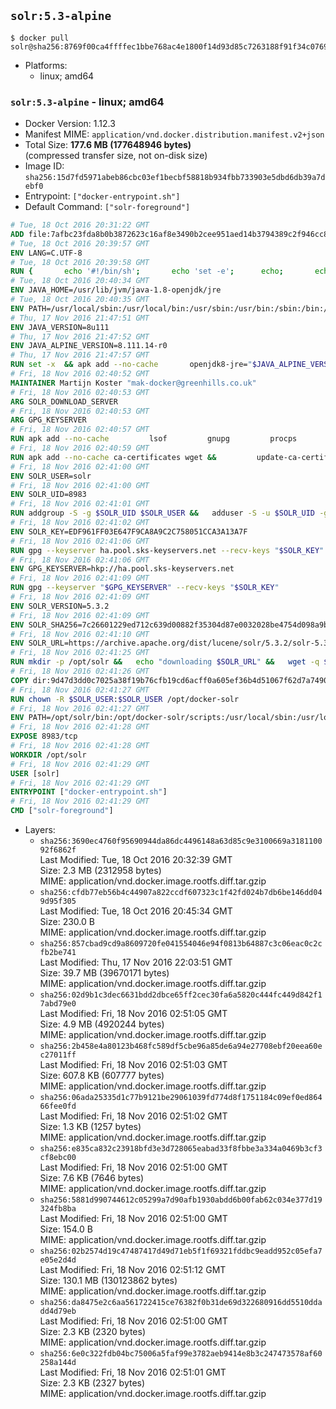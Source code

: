 ## `solr:5.3-alpine`

```console
$ docker pull solr@sha256:8769f00ca4ffffec1bbe768ac4e1800f14d93d85c7263188f91f34c076957bf1
```

-	Platforms:
	-	linux; amd64

### `solr:5.3-alpine` - linux; amd64

-	Docker Version: 1.12.3
-	Manifest MIME: `application/vnd.docker.distribution.manifest.v2+json`
-	Total Size: **177.6 MB (177648946 bytes)**  
	(compressed transfer size, not on-disk size)
-	Image ID: `sha256:15d7fd5971abeb86cbc03ef1becbf58818b934fbb733903e5dbd6db39a7debf0`
-	Entrypoint: `["docker-entrypoint.sh"]`
-	Default Command: `["solr-foreground"]`

```dockerfile
# Tue, 18 Oct 2016 20:31:22 GMT
ADD file:7afbc23fda8b0b3872623c16af8e3490b2cee951aed14b3794389c2f946cc8c7 in / 
# Tue, 18 Oct 2016 20:39:57 GMT
ENV LANG=C.UTF-8
# Tue, 18 Oct 2016 20:39:58 GMT
RUN { 		echo '#!/bin/sh'; 		echo 'set -e'; 		echo; 		echo 'dirname "$(dirname "$(readlink -f "$(which javac || which java)")")"'; 	} > /usr/local/bin/docker-java-home 	&& chmod +x /usr/local/bin/docker-java-home
# Tue, 18 Oct 2016 20:40:34 GMT
ENV JAVA_HOME=/usr/lib/jvm/java-1.8-openjdk/jre
# Tue, 18 Oct 2016 20:40:35 GMT
ENV PATH=/usr/local/sbin:/usr/local/bin:/usr/sbin:/usr/bin:/sbin:/bin:/usr/lib/jvm/java-1.8-openjdk/jre/bin:/usr/lib/jvm/java-1.8-openjdk/bin
# Thu, 17 Nov 2016 21:47:51 GMT
ENV JAVA_VERSION=8u111
# Thu, 17 Nov 2016 21:47:52 GMT
ENV JAVA_ALPINE_VERSION=8.111.14-r0
# Thu, 17 Nov 2016 21:47:57 GMT
RUN set -x 	&& apk add --no-cache 		openjdk8-jre="$JAVA_ALPINE_VERSION" 	&& [ "$JAVA_HOME" = "$(docker-java-home)" ]
# Fri, 18 Nov 2016 02:40:52 GMT
MAINTAINER Martijn Koster "mak-docker@greenhills.co.uk"
# Fri, 18 Nov 2016 02:40:53 GMT
ARG SOLR_DOWNLOAD_SERVER
# Fri, 18 Nov 2016 02:40:53 GMT
ARG GPG_KEYSERVER
# Fri, 18 Nov 2016 02:40:57 GMT
RUN apk add --no-cache         lsof         gnupg         procps         tar         bash
# Fri, 18 Nov 2016 02:40:59 GMT
RUN apk add --no-cache ca-certificates wget &&         update-ca-certificates
# Fri, 18 Nov 2016 02:41:00 GMT
ENV SOLR_USER=solr
# Fri, 18 Nov 2016 02:41:00 GMT
ENV SOLR_UID=8983
# Fri, 18 Nov 2016 02:41:01 GMT
RUN addgroup -S -g $SOLR_UID $SOLR_USER &&   adduser -S -u $SOLR_UID -g $SOLR_USER $SOLR_USER
# Fri, 18 Nov 2016 02:41:02 GMT
ENV SOLR_KEY=EDF961FF03E647F9CA8A9C2C758051CCA3A13A7F
# Fri, 18 Nov 2016 02:41:06 GMT
RUN gpg --keyserver ha.pool.sks-keyservers.net --recv-keys "$SOLR_KEY"
# Fri, 18 Nov 2016 02:41:06 GMT
ENV GPG_KEYSERVER=hkp://ha.pool.sks-keyservers.net
# Fri, 18 Nov 2016 02:41:09 GMT
RUN gpg --keyserver "$GPG_KEYSERVER" --recv-keys "$SOLR_KEY"
# Fri, 18 Nov 2016 02:41:09 GMT
ENV SOLR_VERSION=5.3.2
# Fri, 18 Nov 2016 02:41:09 GMT
ENV SOLR_SHA256=7c26601229ed712c639d00882f35304d87e0032028be4754d098a9b694877f48
# Fri, 18 Nov 2016 02:41:10 GMT
ENV SOLR_URL=https://archive.apache.org/dist/lucene/solr/5.3.2/solr-5.3.2.tgz
# Fri, 18 Nov 2016 02:41:25 GMT
RUN mkdir -p /opt/solr &&   echo "downloading $SOLR_URL" &&   wget -q $SOLR_URL -O /opt/solr.tgz &&   echo "downloading $SOLR_URL.asc" &&   wget -q $SOLR_URL.asc -O /opt/solr.tgz.asc &&   echo "$SOLR_SHA256 */opt/solr.tgz" | sha256sum -c - &&   (>&2 ls -l /opt/solr.tgz /opt/solr.tgz.asc) &&   gpg --batch --verify /opt/solr.tgz.asc /opt/solr.tgz &&   tar -C /opt/solr --extract --file /opt/solr.tgz --strip-components=1 &&   rm /opt/solr.tgz* &&   rm -Rf /opt/solr/docs/ &&   mkdir -p /opt/solr/server/solr/lib /opt/solr/server/solr/mycores &&   sed -i -e 's/#SOLR_PORT=8983/SOLR_PORT=8983/' /opt/solr/bin/solr.in.sh &&   sed -i -e '/-Dsolr.clustering.enabled=true/ a SOLR_OPTS="$SOLR_OPTS -Dsun.net.inetaddr.ttl=60 -Dsun.net.inetaddr.negative.ttl=60"' /opt/solr/bin/solr.in.sh &&   chown -R $SOLR_USER:$SOLR_USER /opt/solr &&   mkdir /docker-entrypoint-initdb.d /opt/docker-solr/
# Fri, 18 Nov 2016 02:41:26 GMT
COPY dir:9d47d3dd0c7025a38f19b76cfb19cd6acff0a605ef36b4d51067f62d7a74908a in /opt/docker-solr/scripts 
# Fri, 18 Nov 2016 02:41:27 GMT
RUN chown -R $SOLR_USER:$SOLR_USER /opt/docker-solr
# Fri, 18 Nov 2016 02:41:27 GMT
ENV PATH=/opt/solr/bin:/opt/docker-solr/scripts:/usr/local/sbin:/usr/local/bin:/usr/sbin:/usr/bin:/sbin:/bin:/usr/lib/jvm/java-1.8-openjdk/jre/bin:/usr/lib/jvm/java-1.8-openjdk/bin
# Fri, 18 Nov 2016 02:41:28 GMT
EXPOSE 8983/tcp
# Fri, 18 Nov 2016 02:41:28 GMT
WORKDIR /opt/solr
# Fri, 18 Nov 2016 02:41:29 GMT
USER [solr]
# Fri, 18 Nov 2016 02:41:29 GMT
ENTRYPOINT ["docker-entrypoint.sh"]
# Fri, 18 Nov 2016 02:41:29 GMT
CMD ["solr-foreground"]
```

-	Layers:
	-	`sha256:3690ec4760f95690944da86dc4496148a63d85c9e3100669a318110092f6862f`  
		Last Modified: Tue, 18 Oct 2016 20:32:39 GMT  
		Size: 2.3 MB (2312958 bytes)  
		MIME: application/vnd.docker.image.rootfs.diff.tar.gzip
	-	`sha256:cfdb77eb56b4c44907a822ccdf607323c1f42fd024b7db6be146dd049d95f305`  
		Last Modified: Tue, 18 Oct 2016 20:45:34 GMT  
		Size: 230.0 B  
		MIME: application/vnd.docker.image.rootfs.diff.tar.gzip
	-	`sha256:857cbad9cd9a8609720fe041554046e94f0813b64887c3c06eac0c2cfb2be741`  
		Last Modified: Thu, 17 Nov 2016 22:03:51 GMT  
		Size: 39.7 MB (39670171 bytes)  
		MIME: application/vnd.docker.image.rootfs.diff.tar.gzip
	-	`sha256:02d9b1c3dec6631bdd2dbce65ff2cec30fa6a5820c444fc449d842f17abd79e0`  
		Last Modified: Fri, 18 Nov 2016 02:51:05 GMT  
		Size: 4.9 MB (4920244 bytes)  
		MIME: application/vnd.docker.image.rootfs.diff.tar.gzip
	-	`sha256:2b458e4a80123b468fc589df5cbe96a85de6a94e27708ebf20eea60ec27011ff`  
		Last Modified: Fri, 18 Nov 2016 02:51:03 GMT  
		Size: 607.8 KB (607777 bytes)  
		MIME: application/vnd.docker.image.rootfs.diff.tar.gzip
	-	`sha256:06ada25335d1c77b9121be29061039fd774d8f1751184c09ef0ed86466fee0fd`  
		Last Modified: Fri, 18 Nov 2016 02:51:02 GMT  
		Size: 1.3 KB (1257 bytes)  
		MIME: application/vnd.docker.image.rootfs.diff.tar.gzip
	-	`sha256:e835ca832c23918bfd3e3d728065eabad33f8fbbe3a334a0469b3cf3cf8ebc00`  
		Last Modified: Fri, 18 Nov 2016 02:51:00 GMT  
		Size: 7.6 KB (7646 bytes)  
		MIME: application/vnd.docker.image.rootfs.diff.tar.gzip
	-	`sha256:5881d990744612c05299a7d90afb1930abdd6b00fab62c034e377d19324fb8ba`  
		Last Modified: Fri, 18 Nov 2016 02:51:00 GMT  
		Size: 154.0 B  
		MIME: application/vnd.docker.image.rootfs.diff.tar.gzip
	-	`sha256:02b2574d19c47487417d49d71eb5f1f69321fddbc9eadd952c05efa7e05e2d4d`  
		Last Modified: Fri, 18 Nov 2016 02:51:12 GMT  
		Size: 130.1 MB (130123862 bytes)  
		MIME: application/vnd.docker.image.rootfs.diff.tar.gzip
	-	`sha256:da8475e2c6aa561722415ce76382f0b31de69d322680916dd5510ddadd4d79eb`  
		Last Modified: Fri, 18 Nov 2016 02:51:00 GMT  
		Size: 2.3 KB (2320 bytes)  
		MIME: application/vnd.docker.image.rootfs.diff.tar.gzip
	-	`sha256:6e0c322fdb04bc75006a5faf99e3782aeb9414e8b3c247473578af60258a144d`  
		Last Modified: Fri, 18 Nov 2016 02:51:01 GMT  
		Size: 2.3 KB (2327 bytes)  
		MIME: application/vnd.docker.image.rootfs.diff.tar.gzip
